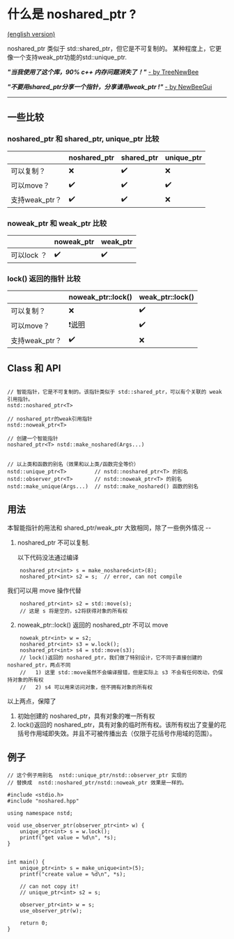 什么是 noshared_ptr ?
=============

[(english version)](Readme.en-US.md)

noshared_ptr 类似于 std::shared_ptr，但它是不可复制的。
某种程度上，它更像一个支持weak_ptr功能的std::unique_ptr.

<b><i>"当我使用了这个库，90% c++ 内存问题消失了！"</i></b> <a href="https://github.com/xhawk18/noshared_ptr">- by TreeNewBee</a>

<b><i>"不要用shared_ptr分享一个指针，分享请用weak_ptr !"</i></b> <a href="https://github.com/xhawk18/noshared_ptr">- by NewBeeGui</a>

------------

## 一些比较

### noshared_ptr 和 shared_ptr, unique_ptr 比较

|                | noshared_ptr       | shared_ptr         | unique_ptr         |
|----------------|--------------------|--------------------|--------------------|
| 可以复制？     | :x:                | :heavy_check_mark: | :x:                |
| 可以move？     | :heavy_check_mark: | :heavy_check_mark: | :heavy_check_mark: |
| 支持weak_ptr？ | :heavy_check_mark: | :heavy_check_mark: | :x:                |

### noweak_ptr 和 weak_ptr 比较

|             | noweak_ptr         | weak_ptr           |
|-------------|--------------------|--------------------|
| 可以lock ？ | :heavy_check_mark: | :heavy_check_mark: |

### lock() 返回的指针 比较

|                | noweak_ptr::lock()                        | weak_ptr::lock()   |
|----------------|-------------------------------------------|--------------------|
| 可以复制？     | :x:                                       | :heavy_check_mark: |
| 可以move？     | :exclamation:[说明](#noweak_ptr_lock) | :heavy_check_mark: |
| 支持weak_ptr？ | :heavy_check_mark:                        | :x:                |

## Class 和 API

```

// 智能指针，它是不可复制的。该指针类似于 std::shared_ptr，可以有个关联的 weak引用指针。
nstd::noshared_ptr<T> 

// noshared_ptr的weak引用指针
nstd::noweak_ptr<T>

// 创建一个智能指针
noshared_ptr<T> nstd::make_noshared(Args...)


// 以上类和函数的别名（效果和以上类/函数完全等价）
nstd::unique_ptr<T>         // nstd::noshared_ptr<T> 的别名
nstd::observer_ptr<T>       // nstd::noweak_ptr<T> 的别名
nstd::make_unique(Args...)  // nstd::make_noshared() 函数的别名
```

## 用法

本智能指针的用法和 shared_ptr/weak_ptr 大致相同，除了一些例外情况 --

1. noshared_ptr 不可以复制.
   
   以下代码没法通过编译

```
    noshared_ptr<int> s = make_noshared<int>(8);
    noshared_ptr<int> s2 = s;  // error, can not compile
```

   我们可以用 move 操作代替

```
    noshared_ptr<int> s2 = std::move(s);
    // 这是 s 将是空的，s2将获得对象的所有权
```

2. <a id="noweak_ptr_lock">noweak_ptr::lock() 返回的 noshared_ptr 不可以 move</a>

```
    noweak_ptr<int> w = s2;
    noshared_ptr<int> s3 = w.lock();
    noshared_ptr<int> s4 = std::move(s3);
    // lock()返回的 noshared_ptr，我们做了特别设计，它不同于直接创建的 noshared_ptr，两点不同
    //   1) 这里 std::move虽然不会编译报错，但是实际上 s3 不会有任何改动，仍保持对象的所有权
    //   2) s4 可以用来访问对象，但不拥有对象的所有权
```

以上两点，保障了

1. 初始创建的 noshared_ptr，具有对象的唯一所有权
2. lock()返回的 noshared_ptr，具有对象的临时所有权。该所有权出了变量的花括号作用域即失效。并且不可被传播出去（仅限于花括号作用域的范围）。


## 例子

```
// 这个例子用别名  nstd::unique_ptr/nstd::observer_ptr 实现的
// 替换成  nstd::noshared_ptr/nstd::noweak_ptr 效果是一样的。

#include <stdio.h>
#include "noshared.hpp"

using namespace nstd;

void use_observer_ptr(observer_ptr<int> w) {
    unique_ptr<int> s = w.lock();
    printf("get value = %d\n", *s);
}


int main() {
    unique_ptr<int> s = make_unique<int>(5);
    printf("create value = %d\n", *s);

    // can not copy it!
    // unique_ptr<int> s2 = s;

    observer_ptr<int> w = s;
    use_observer_ptr(w);
    
    return 0;
}
```
